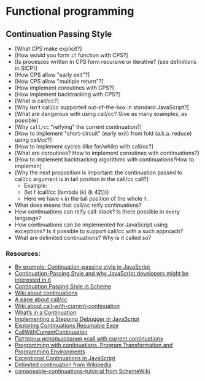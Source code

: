 # Functional programming

## Continuation Passing Style
* [What CPS make explicit?]
* [How would you form `if` function with CPS?]
* [Is processes written in CPS form recursive or iterative? (see definitions in SICP)]
* [How CPS allow "early exit"?]
* [How CPS allow "multiple return"?]
* [How implement coroutines with CPS?]
* [How implement backtracking with CPS?]
* [What is call/cc?]
* [Why isn't call/cc supported out-of-the-box in standard JavaScript?]
* [What are dangerous with using call/cc? Give as many examples, as possible]
* [Why `call/cc` "reifying" the current continuation?]
* [How to implement "short-circuit" (early exit) from fold (a.k.a. reduce) using call/cc?]
* [How to implement cycles (like for/while) with call/cc?]
* [What are coroutines? How to implement coroutines with continuations?]
* [How to implement backtracking algorithms with continuations?How to implemen]
* [Why the next proposition is important: the continuation passed to call/cc argument is in tail position in the call/cc call?]
  * Example:
  * (let f (call/cc (lambda (k) (k 42))))
  * Here we have `k` in the tail position of the whole `f`.
* What does means that call/cc reify continuations?
* How continuations can reify call-stack? Is there possible in every language?
* How continuations can be implemented for JavaScript using exceptions? Is it possible to support call/cc with a such approach?
* What are delimited continuations? Why is it called so?

### Resources:
* [By example: Continuation-passing style in JavaScript](http://matt.might.net/articles/by-example-continuation-passing-style/)
* [Continuation-Passing Style and why JavaScript developers might be interested in it](http://marijnhaverbeke.nl/cps/)
* [Continuation Passing Style in Scheme](http://www.cs.sfu.ca/CourseCentral/383/tjd/scheme-cps.html#continuation-passing-style-in-scheme)
* [Wiki about continuations](https://en.wikipedia.org/wiki/Continuation-passing_style)
* [A page about call/cc](http://www.madore.org/~david/computers/callcc.html)
* [Wiki about call-with-current-continuation](https://en.wikipedia.org/wiki/Call-with-current-continuation)
* [What’s in a Continuation](https://jlongster.com/Whats-in-a-Continuation)
* [Implementing a Stepping Debugger in JavaScript](https://jlongster.com/Implementing-Stepping-Debugger-JavaScript)
* [Exploring Continuations Resumable Exce](https://jlongster.com/Exploring-Continuations-Resumable-Exceptions)
* [CallWithCurrentContinuation](http://wiki.c2.com/?CallWithCurrentContinuation)
* [Паттерны использования «call with current continuation»](http://fprog.ru/lib/ferguson-dwight-call-cc-patterns/)
* [Programming with continuations. Program Transformation and Programming Environments](https://www.cs.indiana.edu/pub/techreports/TR151.pdf)
* [Exceptional Continuations in JavaScript](http://www.schemeworkshop.org/2007/procPaper4.pdf)
* [Delimited continuation from Wikipedia](https://en.wikipedia.org/wiki/Delimited_continuation)
* [composable-continuations-tutoirial from SchemeWiki](http://community.schemewiki.org/?composable-continuations-tutorial)
